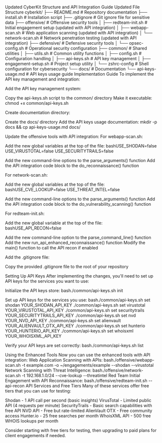 Updated CyberKit Structure and API Integration Guide
Updated File Structure
cyberkit/
├── README.md                          # Repository documentation
├── install.sh                         # Installation script
├── .gitignore                         # Git ignore file for sensitive data
├── offensive/                         # Offensive security tools
│   ├── redteam-init.sh                # Initial engagement setup (updated with API integration)
│   ├── webapp-scan.sh                 # Web application scanning (updated with API integration)
│   └── network-scan.sh                # Network penetration testing (updated with API integration)
├── defensive/                         # Defensive security tools
│   └── opsec-config.sh                # Operational security configuration
├── common/                            # Shared utilities
│   ├── utils.sh                       # Common utility functions
│   ├── config.sh                      # Configuration handling
│   ├── api-keys.sh                    # API key management
│   ├── engagement-setup.sh            # Project setup utility
│   └── zshrc-config                   # Shell configuration for cybersecurity
└── docs/                              # Documentation
    └── api-keys-usage.md              # API keys usage guide
Implementation Guide
To implement the API key management and integration:

Add the API key management system:

Copy the api-keys.sh script to the common/ directory
Make it executable: chmod +x common/api-keys.sh


Create documentation directory:

Create the docs/ directory
Add the API keys usage documentation: mkdir -p docs && cp api-keys-usage.md docs/


Update the offensive tools with API integration:
For webapp-scan.sh:

Add the new global variables at the top of the file:
bashUSE_SHODAN=false
USE_VIRUSTOTAL=false
USE_SECURITYTRAILS=false

Add the new command-line options to the parse_arguments() function
Add the API integration code block to the do_reconnaissance() function

For network-scan.sh:

Add the new global variables at the top of the file:
bashUSE_CVE_LOOKUP=false
USE_THREAT_INTEL=false

Add the new command-line options to the parse_arguments() function
Add the API integration code block to the do_vulnerability_scanning() function

For redteam-init.sh:

Add the new global variable at the top of the file:
bashUSE_API_RECON=false

Add the new command-line option to the parse_command_line() function
Add the new run_api_enhanced_reconnaissance() function
Modify the main() function to call the API recon if enabled


Add the .gitignore file:

Copy the provided .gitignore file to the root of your repository



Setting Up API Keys
After implementing the changes, you'll need to set up API keys for the services you want to use:

Initialize the API keys store:
bash./common/api-keys.sh init

Set up API keys for the services you use:
bash./common/api-keys.sh set shodan YOUR_SHODAN_API_KEY
./common/api-keys.sh set virustotal YOUR_VIRUSTOTAL_API_KEY
./common/api-keys.sh set securitytrails YOUR_SECURITYTRAILS_API_KEY
./common/api-keys.sh set nvd YOUR_NVD_API_KEY
./common/api-keys.sh set alienvault YOUR_ALIENVAULT_OTX_API_KEY
./common/api-keys.sh set hunterio YOUR_HUNTERIO_API_KEY
./common/api-keys.sh set whoisxml YOUR_WHOISXML_API_KEY

Verify your API keys are set correctly:
bash./common/api-keys.sh list


Using the Enhanced Tools
Now you can use the enhanced tools with API integration:
Web Application Scanning with APIs:
bash./offensive/webapp-scan.sh -t example.com -o ~/engagements/example --shodan --virustotal
Network Scanning with Threat Intelligence:
bash./offensive/network-scan.sh -t 192.168.1.0/24 --cve-lookup --threatintel
Red Team Initial Engagement with API Reconnaissance:
bash./offensive/redteam-init.sh --api-recon
API Services and Free Tiers
Many of these services offer free tiers that you can use for testing:

Shodan - 1 API call per second (basic insights)
VirusTotal - Limited public API (4 requests per minute)
SecurityTrails - Basic search capabilities with free API
NVD API - Free but rate-limited
AlienVault OTX - Free community access
Hunter.io - 25 free searches per month
WhoisXML API - 500 free WHOIS lookups per month

Consider starting with free tiers for testing, then upgrading to paid plans for client engagements if needed.